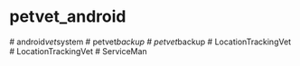 # petvet_android
#   a n d r o i d _ v e t _ s y s t e m  
 #   p e t v e t _ b a c k u p  
 #   p e t v e t _ b a c k u p  
 #   L o c a t i o n T r a c k i n g V e t  
 #   L o c a t i o n T r a c k i n g V e t  
 #   S e r v i c e M a n  
 